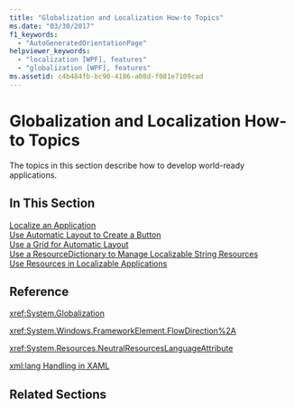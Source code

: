 ```yaml
---
title: "Globalization and Localization How-to Topics"
ms.date: "03/30/2017"
f1_keywords: 
  - "AutoGeneratedOrientationPage"
helpviewer_keywords: 
  - "localization [WPF], features"
  - "globalization [WPF], features"
ms.assetid: c4b484fb-bc90-4186-a08d-f081e7109cad
---
```

# Globalization and Localization How-to Topics
The topics in this section describe how to develop world-ready applications.  
  
## In This Section  
 [Localize an Application](how-to-localize-an-application.md)  
 [Use Automatic Layout to Create a Button](how-to-use-automatic-layout-to-create-a-button.md)  
 [Use a Grid for Automatic Layout](how-to-use-a-grid-for-automatic-layout.md)  
 [Use a ResourceDictionary to Manage Localizable String Resources](how-to-use-a-resourcedictionary-to-manage-localizable-string-resources.md)  
 [Use Resources in Localizable Applications](how-to-use-resources-in-localizable-applications.md)  
  
## Reference  
 <xref:System.Globalization>  
  
 <xref:System.Windows.FrameworkElement.FlowDirection%2A>  
  
 <xref:System.Resources.NeutralResourcesLanguageAttribute>  
  
 [xml:lang Handling in XAML](../../../desktop-wpf/xaml-services/xml-language-handling.md)  
  
## Related Sections
